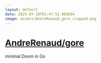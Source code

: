 ```yaml
---
layout: default
date: 2025-07-18T01:47:51.065694
image: assets/AndreRenaud_gore_cropped.png
---
```


# [AndreRenaud/gore](https://github.com/AndreRenaud/gore)

minimal Doom in Go
